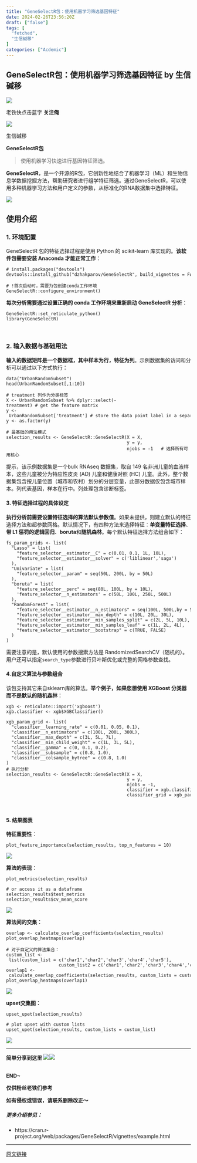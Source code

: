 ```yaml
---
title: "GeneSelectR包：使用机器学习筛选基因特征"
date: 2024-02-26T23:56:20Z
draft: ["false"]
tags: [
  "fetched",
  "生信碱移"
]
categories: ["Acdemic"]
---
```

GeneSelectR包：使用机器学习筛选基因特征 by 生信碱移
------
<div><section data-tool="markdown编辑器" data-website="https://markdown.com.cn/editor"><section powered-by="xiumi.us"><section><section powered-by="xiumi.us"><section><section><section powered-by="xiumi.us"><section><section powered-by="xiumi.us"><section><img data-ratio="1.0324675324675325" data-type="gif" data-w="154" data-imgfileid="100008423" data-src="https://mmbiz.qpic.cn/mmbiz_gif/lN9Tp5oiaqHFn9Rg6MwMU3ukMR9ROPh7bf7QWHEMwhUBUwSUKFsV8oK9noHic3jLaeJVQewHJcLq1cTXVAat35Tw/640?wx_fmt=gif&amp;wxfrom=5&amp;wx_lazy=1" src="https://mmbiz.qpic.cn/mmbiz_gif/lN9Tp5oiaqHFn9Rg6MwMU3ukMR9ROPh7bf7QWHEMwhUBUwSUKFsV8oK9noHic3jLaeJVQewHJcLq1cTXVAat35Tw/640?wx_fmt=gif&amp;wxfrom=5&amp;wx_lazy=1"></section></section></section></section></section><section><section powered-by="xiumi.us"><section><p>老铁快点击蓝字 <strong>关注俺</strong></p></section></section></section><section><section powered-by="xiumi.us"><section><section powered-by="xiumi.us"><section><img data-ratio="1.0324675324675325" data-type="gif" data-w="154" data-imgfileid="100008425" data-src="https://mmbiz.qpic.cn/mmbiz_gif/lN9Tp5oiaqHFn9Rg6MwMU3ukMR9ROPh7bf7QWHEMwhUBUwSUKFsV8oK9noHic3jLaeJVQewHJcLq1cTXVAat35Tw/640?wx_fmt=gif&amp;wxfrom=5&amp;wx_lazy=1" src="https://mmbiz.qpic.cn/mmbiz_gif/lN9Tp5oiaqHFn9Rg6MwMU3ukMR9ROPh7bf7QWHEMwhUBUwSUKFsV8oK9noHic3jLaeJVQewHJcLq1cTXVAat35Tw/640?wx_fmt=gif&amp;wxfrom=5&amp;wx_lazy=1"></section></section></section></section></section></section></section></section></section><section powered-by="xiumi.us"><section data-mpa-powered-by="yiban.io" data-darkmode-bgcolor-16095509242984="rgb(25, 25, 25)" data-darkmode-original-bgcolor-16095509242984="rgb(255, 255, 255)" data-style='white-space: normal; max-width: 100%; letter-spacing: 0.544px; text-size-adjust: auto; background-color: rgb(255, 255, 255); font-family: "Helvetica Neue", Helvetica, "Hiragino Sans GB", "Microsoft YaHei", Arial, sans-serif; box-sizing: border-box !important; overflow-wrap: break-word !important;'><section data-darkmode-bgcolor-16095509242984="rgb(25, 25, 25)" data-darkmode-original-bgcolor-16095509242984="rgb(255, 255, 255)"><section data-darkmode-bgcolor-16095509242984="rgb(25, 25, 25)" data-darkmode-original-bgcolor-16095509242984="rgb(255, 255, 255)"><section data-id="85660" data-custom="rgb(117, 117, 118)" data-color="rgb(117, 117, 118)" data-darkmode-bgcolor-16095509242984="rgb(25, 25, 25)" data-darkmode-original-bgcolor-16095509242984="rgb(255, 255, 255)"><section data-darkmode-bgcolor-16095509242984="rgb(25, 25, 25)" data-darkmode-original-bgcolor-16095509242984="rgb(255, 255, 255)"><section data-darkmode-bgcolor-16095509242984="rgb(25, 25, 25)" data-darkmode-original-bgcolor-16095509242984="rgb(255, 255, 255)"><section data-darkmode-bgcolor-16095509242984="rgb(25, 25, 25)" data-darkmode-original-bgcolor-16095509242984="rgb(255, 255, 255)"><section data-darkmode-bgcolor-16095509242984="rgb(25, 25, 25)" data-darkmode-original-bgcolor-16095509242984="rgb(255, 255, 255)"><section data-darkmode-bgcolor-16095509242984="rgb(25, 25, 25)" data-darkmode-original-bgcolor-16095509242984="rgb(255, 255, 255)"><section data-id="85660" data-custom="rgb(117, 117, 118)" data-color="rgb(117, 117, 118)" data-darkmode-bgcolor-16095509242984="rgb(25, 25, 25)" data-darkmode-original-bgcolor-16095509242984="rgb(255, 255, 255)"><section data-darkmode-bgcolor-16095509242984="rgb(25, 25, 25)" data-darkmode-original-bgcolor-16095509242984="rgb(255, 255, 255)" data-style="margin-top: 2em; padding-top: 0.5em; padding-bottom: 0.5em; max-width: 100%; border-style: solid none; text-decoration: inherit; border-top-color: rgb(204, 204, 204); border-bottom-color: rgb(204, 204, 204); border-top-width: 1px; border-bottom-width: 1px; box-sizing: border-box !important; overflow-wrap: break-word !important;"><p data-darkmode-bgcolor-16095509242984="rgb(25, 25, 25)" data-darkmode-original-bgcolor-16095509242984="rgb(255, 255, 255)"><span>生信碱移</span></p><section><strong>GeneSelectR包</strong></section></section></section></section></section></section></section></section></section></section></section></section><blockquote data-type="2" data-url="" data-author-name="" data-content-utf8-length="68" data-source-title="" data-darkmode-bgcolor-16095509242984="rgb(25, 25, 25)" data-darkmode-original-bgcolor-16095509242984="rgb(255, 255, 255)" data-darkmode-color-16095509242984="rgba(163, 163, 163, 0.498)" data-darkmode-original-color-16095509242984="rgba(0, 0, 0, 0.498)" data-style='color: rgba(0, 0, 0, 0.498); white-space: normal; max-width: 100%; letter-spacing: 0.544px; font-family: -apple-system-font, system-ui, "Helvetica Neue", "PingFang SC", "Hiragino Sans GB", "Microsoft YaHei UI", "Microsoft YaHei", Arial, sans-serif; background-color: rgb(255, 255, 255); box-sizing: border-box !important; overflow-wrap: break-word !important;'><section><span>使用机器学习快速进行基因特征筛选。</span></section></blockquote></section><p data-tool="markdown.com.cn编辑器"><strong>GeneSelectR</strong>，是一个开源的R包，它创新性地结合了机器学习（ML）和生物信息学数据挖掘方法，帮助研究者进行组学特征筛选。通过GeneSelectR，可以使用多种机器学习方法和用户定义的参数，从标准化的RNA数据集中选择特征。</p><p data-tool="markdown.com.cn编辑器"><img data-galleryid="" data-imgfileid="100008408" data-ratio="0.7518518518518519" data-s="300,640" data-type="png" data-w="1080" data-src="https://mmbiz.qpic.cn/sz_mmbiz_png/LvUIqvYKCeUWLcSwkw0jOicLtscjYib49j8KuA6hWgvbrmNOC3zUNkibEX7086jK2HSrSbBHrbL2oQFGQanTC9yEg/640?wx_fmt=png&amp;from=appmsg" src="https://mmbiz.qpic.cn/sz_mmbiz_png/LvUIqvYKCeUWLcSwkw0jOicLtscjYib49j8KuA6hWgvbrmNOC3zUNkibEX7086jK2HSrSbBHrbL2oQFGQanTC9yEg/640?wx_fmt=png&amp;from=appmsg"></p><h2 data-tool="markdown.com.cn编辑器"><span></span><span>使用介绍</span></h2><h3 data-tool="markdown.com.cn编辑器"><span></span><span>1. 环境配置</span><span></span></h3><p data-tool="markdown.com.cn编辑器"><span>GeneSelectR 包的特征选择过程是使用 Python 的 scikit-learn 库实现的。<strong>该软件包需要安装 Anaconda 才能正常工作</strong></span>：</p><pre data-tool="markdown.com.cn编辑器"><span></span><code><span># install.packages("devtools")</span><br>devtools::install_github(<span>"dzhakparov/GeneSelectR"</span>, build_vignettes = <span>FALSE</span>)<br><br><span># !首次启动时，需要为包创建conda工作环境</span><br>GeneSelectR::configure_environment() <br></code></pre><p data-tool="markdown.com.cn编辑器"><span><strong>每次分析需要通过设置正确的 conda 工作环境来重新启动 GeneSelectR 分析</strong></span>：</p><pre data-tool="markdown.com.cn编辑器"><code>GeneSelectR::set_reticulate_python()<br><span>library</span>(GeneSelectR)<br></code></pre><br data-tool="markdown.com.cn编辑器"><h3 data-tool="markdown.com.cn编辑器"><span></span><span>2. 输入数据与基础用法</span><span></span></h3><p data-tool="markdown.com.cn编辑器"><span><strong>输入的数据矩阵是一个数据框，其中样本为行，特征为列</strong>。示例数据集的<span>访问和</span>分析可以通过以下方式执行</span>：</p><pre data-tool="markdown.com.cn编辑器"><span></span><code>data(<span>"UrbanRandomSubset"</span>)<br>head(UrbanRandomSubset[,<span>1</span>:<span>10</span>])<br><br><span># treatment 列作为分类标签</span><br>X &lt;- UrbanRandomSubset %&gt;% dplyr::select(-treatment) <span># get the feature matrix</span><br>y &lt;- UrbanRandomSubset[<span>'treatment'</span>] <span># store the data point label in a separate vector</span><br>y &lt;- as.factor(y)<br><br><span># 最基础的用法模式</span><br>selection_results &lt;- GeneSelectR::GeneSelectR(X = X, <br>                                              y = y,<br>                                              njobs = -<span>1</span>   <span># 选择所有可用核心</span><br></code></pre><section><span>提示，该示例数据集是一个bulk RNAseq 数据集，取自 149 名非洲儿童的血液样本，这些儿童被分为特应性皮炎 (AD) 儿童和健康对照 (HC) 儿童。此外，整个数据集包含按儿童位置（城市和农村）划分的分层变量，此部分数据仅包含城市样本。列代表基因，样本在行中。列处理包含诊断标签</span>。</section><h4 data-tool="markdown.com.cn编辑器"><span></span><span>3. 特征选择过程的具体设定</span><span></span></h4><p data-tool="markdown.com.cn编辑器"><span><strong>执行分析前需要设置特征选择的算法默认参数值</strong>。如果未提供，则建立默认的特征选择方法和超参数网格。默认情况下，有四种方法来选择特征：<span><strong>单变量特征选择</strong></span>、<span><strong>带 L1 惩罚的逻辑回归</strong></span>、<span><strong>boruta</strong></span>和<span><strong>随机森林</strong></span>。每个默认特征选择方法组合如下</span>：</p><pre data-tool="markdown.com.cn编辑器"><span></span><code>fs_param_grids &lt;- list(<br>  <span>"Lasso"</span> = list(<br>    <span>"feature_selector__estimator__C"</span> = c(<span>0.01</span>, <span>0.1</span>, <span>1L</span>, <span>10L</span>),<br>    <span>"feature_selector__estimator__solver"</span> = c(<span>'liblinear'</span>,<span>'saga'</span>)<br>  ),<br>  <span>"Univariate"</span> = list(<br>    <span>"feature_selector__param"</span> = seq(<span>50L</span>, <span>200L</span>, by = <span>50L</span>)<br>  ),<br>  <span>"boruta"</span> = list(<br>    <span>"feature_selector__perc"</span> = seq(<span>80L</span>, <span>100L</span>, by = <span>10L</span>),<br>    <span>'feature_selector__n_estimators'</span> = c(<span>50L</span>, <span>100L</span>, <span>250L</span>, <span>500L</span>)<br>  ),<br>  <span>"RandomForest"</span> = list(<br>    <span>"feature_selector__estimator__n_estimators"</span> = seq(<span>100L</span>, <span>500L</span>,by = <span>50L</span>),<br>    <span>"feature_selector__estimator__max_depth"</span> = c(<span>10L</span>, <span>20L</span>, <span>30L</span>),<br>    <span>"feature_selector__estimator__min_samples_split"</span> = c(<span>2L</span>, <span>5L</span>, <span>10L</span>),<br>    <span>"feature_selector__estimator__min_samples_leaf"</span> = c(<span>1L</span>, <span>2L</span>, <span>4L</span>),<br>    <span>"feature_selector__estimator__bootstrap"</span> = c(<span>TRUE</span>, <span>FALSE</span>)<br>  )<br>)<br></code></pre><p data-tool="markdown.com.cn编辑器"><span>需要注意的是，默认使用的参数搜索方法是 RandomizedSearchCV（随机的）。用户还可以指定</span><code><span>search_type</span></code><span>参数进行贝叶斯优化或完整的网格参数查找</span>。</p><h4 data-tool="markdown.com.cn编辑器"><span></span><span>4.自定义算法与参数组合</span><span></span></h4><p data-tool="markdown.com.cn编辑器"><span>该包支持其它来自sklearn库的算法。<strong>举个例子，如果您想使用 XGBoost 分类器而不是默认的随机森林</strong></span>：</p><pre data-tool="markdown.com.cn编辑器"><span></span><code>xgb &lt;- reticulate::import(<span>'xgboost'</span>)<br>xgb.classifier &lt;- xgb$XGBClassifier()<br><br>xgb_param_grid &lt;- list(<br>  <span>"classifier__learning_rate"</span> = c(<span>0.01</span>, <span>0.05</span>, <span>0.1</span>),<br>  <span>"classifier__n_estimators"</span> = c(<span>100L</span>, <span>200L</span>, <span>300L</span>),<br>  <span>"classifier__max_depth"</span> = c(<span>3L</span>, <span>5L</span>, <span>7L</span>),<br>  <span>"classifier__min_child_weight"</span> = c(<span>1L</span>, <span>3L</span>, <span>5L</span>),<br>  <span>"classifier__gamma"</span> = c(<span>0</span>, <span>0.1</span>, <span>0.2</span>),<br>  <span>"classifier__subsample"</span> = c(<span>0.8</span>, <span>1.0</span>),<br>  <span>"classifier__colsample_bytree"</span> = c(<span>0.8</span>, <span>1.0</span>)<br>)<br><span># 执行分析</span><br>selection_results &lt;- GeneSelectR::GeneSelectR(X = X, <br>                                              y = y,<br>                                              njobs = -<span>1</span>,<br>                                              classifier = xgb.classifier,<br>                                              classifier_grid = xgb_param_grid)<br></code></pre><br data-tool="markdown.com.cn编辑器"><h4 data-tool="markdown.com.cn编辑器"><span></span><span>5. 结果图表</span><span></span></h4><p><span><strong>特征重要性</strong></span>：</p><pre data-tool="markdown.com.cn编辑器"><span></span><code>plot_feature_importance(selection_results, top_n_features = <span>10</span>)<br></code></pre><section><img data-imgfileid="100008409" data-ratio="0.7268518518518519" data-type="png" data-w="1080" data-src="https://mmbiz.qpic.cn/sz_mmbiz_png/LvUIqvYKCeUWLcSwkw0jOicLtscjYib49jHHZkm8YgnYzmKoDRB2B0dnsZYEibCy3XtP6DyhZaeV1fEHGPjwYFCfQ/640?wx_fmt=png&amp;from=appmsg" src="https://mmbiz.qpic.cn/sz_mmbiz_png/LvUIqvYKCeUWLcSwkw0jOicLtscjYib49jHHZkm8YgnYzmKoDRB2B0dnsZYEibCy3XtP6DyhZaeV1fEHGPjwYFCfQ/640?wx_fmt=png&amp;from=appmsg"></section><p data-tool="markdown.com.cn编辑器"><span><strong>算法的表现</strong></span>：</p><pre data-tool="markdown.com.cn编辑器"><span></span><code>plot_metrics(selection_results)<br><br><span># or access it as a dataframe </span><br>selection_results$test_metrics <br>selection_results$cv_mean_score<br></code></pre><section><img data-imgfileid="100008410" data-ratio="2.3822714681440442" data-type="png" data-w="361" data-src="https://mmbiz.qpic.cn/sz_mmbiz_png/LvUIqvYKCeUWLcSwkw0jOicLtscjYib49jK2Wibvf4DYIgQGQ8VcCydrJG6WA7wgYhjcSe1OhokSUFbt77zXWKNEw/640?wx_fmt=png&amp;from=appmsg" src="https://mmbiz.qpic.cn/sz_mmbiz_png/LvUIqvYKCeUWLcSwkw0jOicLtscjYib49jK2Wibvf4DYIgQGQ8VcCydrJG6WA7wgYhjcSe1OhokSUFbt77zXWKNEw/640?wx_fmt=png&amp;from=appmsg"></section><p data-tool="markdown.com.cn编辑器"><span><strong>算法间的交集</strong></span><strong>：</strong></p><pre data-tool="markdown.com.cn编辑器"><span></span><code>overlap &lt;- calculate_overlap_coefficients(selection_results)<br>plot_overlap_heatmaps(overlap)<br><br><span># 对于自定义的算法集合：</span><br>custom_list &lt;- list(custom_list = c(<span>'char1'</span>,<span>'char2'</span>,<span>'char3'</span>,<span>'char4'</span>,<span>'char5'</span>),<br>                    custom_list2 = c(<span>'char1'</span>,<span>'char2'</span>,<span>'char3'</span>,<span>'char4'</span>,<span>'char5'</span>))<br>overlap1 &lt;- calculate_overlap_coefficients(selection_results, custom_lists = custom_list)<br>plot_overlap_heatmaps(overlap1)<br></code></pre><section><img data-imgfileid="100008411" data-ratio="0.6377858002406739" data-type="png" data-w="831" data-src="https://mmbiz.qpic.cn/sz_mmbiz_png/LvUIqvYKCeUWLcSwkw0jOicLtscjYib49jib2ibvogGyVe4xXNybbUiaicOiasS8IuJ0jCJlIARpicy8jEibxAl5fyxA6Lw/640?wx_fmt=png&amp;from=appmsg" src="https://mmbiz.qpic.cn/sz_mmbiz_png/LvUIqvYKCeUWLcSwkw0jOicLtscjYib49jib2ibvogGyVe4xXNybbUiaicOiasS8IuJ0jCJlIARpicy8jEibxAl5fyxA6Lw/640?wx_fmt=png&amp;from=appmsg"></section><p data-tool="markdown.com.cn编辑器"><span><strong>upset交集图</strong></span><strong>：</strong></p><pre data-tool="markdown.com.cn编辑器"><span></span><code>upset_upet(selection_results)<br><br><span># plot upset with custom lists </span><br>upset_upet(selection_results, custom_lists = custom_list)<br></code></pre><p data-tool="markdown.com.cn编辑器"><img data-imgfileid="100008412" data-ratio="0.6184419713831478" data-type="png" data-w="629" data-src="https://mmbiz.qpic.cn/sz_mmbiz_png/LvUIqvYKCeUWLcSwkw0jOicLtscjYib49jnLsjn69D0E7EWfnUIULP6P4SpY65iaKxx8OQK0DvlQ1kp68aIPMf9dg/640?wx_fmt=png&amp;from=appmsg" src="https://mmbiz.qpic.cn/sz_mmbiz_png/LvUIqvYKCeUWLcSwkw0jOicLtscjYib49jnLsjn69D0E7EWfnUIULP6P4SpY65iaKxx8OQK0DvlQ1kp68aIPMf9dg/640?wx_fmt=png&amp;from=appmsg"></p><hr><p><strong><span>简单分享到这里 <img data-ratio="1" data-w="128" data-src="https://res.wx.qq.com/t/wx_fed/we-emoji/res/v1.3.10/assets/newemoji/Yellowdog.png" src="https://res.wx.qq.com/t/wx_fed/we-emoji/res/v1.3.10/assets/newemoji/Yellowdog.png"><img data-ratio="1" data-w="128" data-src="https://res.wx.qq.com/t/wx_fed/we-emoji/res/v1.3.10/assets/Expression/Expression_64@2x.png" src="https://res.wx.qq.com/t/wx_fed/we-emoji/res/v1.3.10/assets/Expression/Expression_64@2x.png"></span></strong></p><section><mp-common-profile data-id="MzkyNTIzMzYyMA==" data-pluginname="mpprofile" data-headimg="http://mmbiz.qpic.cn/mmbiz_png/LvUIqvYKCeXYZNMxRMnjiaicO2a27jDZ2FgQga8TdeQcsGRJRIn2IInkKtfcbbMXOBSViaPXpTOBulUlNzd11pzow/0?wx_fmt=png" data-nickname="生信碱移" data-alias="liudoufu307" data-signature="春来秋至，分享我的所见与所识" data-from="2" data-weuitheme="light"></mp-common-profile></section><section><br></section><section><strong><span>END~</span></strong><br></section><p><span><strong>仅供粉丝老铁们参考</strong></span></p><p><strong>如有侵权或错误，请联系删除改正～</strong></p><h5 data-tool="markdown.com.cn编辑器"><span>更多介绍参见：</span></h5><ul data-tool="markdown.com.cn编辑器"><li><p><span>https://cran.r-project.org/web/packages/GeneSelectR/vignettes/example.html</span></p></li></ul></section><p><mp-style-type data-value="3"></mp-style-type></p></div>  
<hr>
<a href="https://mp.weixin.qq.com/s/H95WdZaOohh4Zsjz-rTjvQ",target="_blank" rel="noopener noreferrer">原文链接</a>
